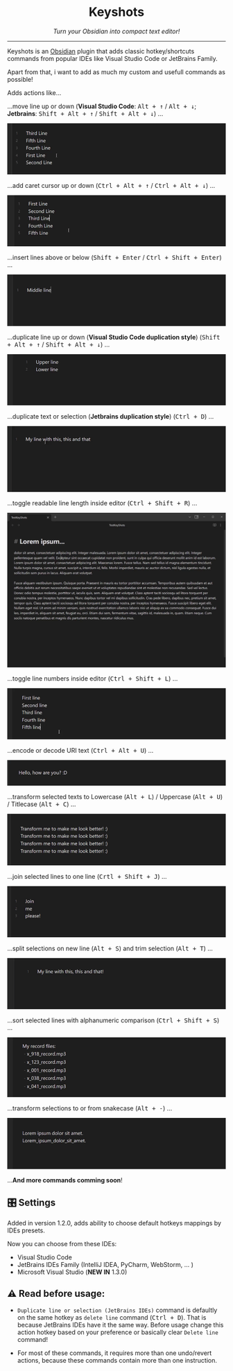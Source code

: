 <h1 align=center>Keyshots</h1>

<p align=center><i>Turn your Obsidian into compact text editor!</i></p>

---

Keyshots is an [Obsidian](https://obsidian.md) plugin that adds classic hotkey/shortcuts commands from popular IDEs like Visual Studio Code or JetBrains Family. 

Apart from that, i want to add as much my custom and usefull commands as possible!

Adds actions like...

...move line up or down (**Visual Studio Code**: <kbd>Alt + ↑</kbd> / <kbd>Alt + ↓</kbd>; **Jetbrains**: <kbd>Shift + Alt + ↑</kbd> / <kbd>Shift + Alt + ↓</kbd>) ...

![](assets/line_move.gif)

...add caret cursor up or down (<kbd>Ctrl + Alt + ↑</kbd> / <kbd>Ctrl + Alt + ↓</kbd>) ...

![](assets/add_caret.gif)

...insert lines above or below (<kbd>Shift + Enter</kbd> / <kbd>Ctrl + Shift + Enter</kbd>) ...

![](assets/insert_line.gif)

...duplicate line up or down (**Visual Studio Code duplication style**) (<kbd>Shift + Alt + ↑</kbd> / <kbd>Shift + Alt + ↓</kbd>) ...

![](assets/vscode_duplicate_line.gif)

...duplicate text or selection (**Jetbrains duplication style**) (<kbd>Ctrl + D</kbd>) ...

![](assets/jetbrains_duplicate.gif)

...toggle readable line length inside editor (<kbd>Ctrl + Shift + R</kbd>) ...

![](assets/toggle_readable_line_length.gif)

...toggle line numbers inside editor (<kbd>Ctrl + Shift + L</kbd>) ...

![](assets/toggle_line_numbers.gif)

...encode or decode URI text (<kbd>Ctrl + Alt + U</kbd>) ...

![](assets/uri_encode_decode.gif)

...transform selected texts to Lowercase (<kbd>Alt + L</kbd>) / Uppercase (<kbd>Alt + U</kbd>) / Titlecase (<kbd>Alt + C</kbd>) ...

![](assets/transform_text.gif)

...join selected lines to one line (<kbd>Crtl + Shift + J</kbd>) ...

![](assets/join_lines.gif)

...split selections on new line (<kbd>Alt + S</kbd>) and trim selection (<kbd>Alt + T</kbd>) ...

![](assets/split_sel_on_line_and_trim.gif)

...sort selected lines with alphanumeric comparison (<kbd>Ctrl + Shift + S</kbd>) ...

![](assets/sort_selected_lines.gif)

...transform selections to or from snakecase (<kbd>Alt + -</kbd>) ...

![](assets/transform_to_from_snakecase.gif)

...**And more commands comming soon**!

## 🎛️ Settings

Added in version 1.2.0, adds ability to choose default hotkeys mappings by IDEs presets.

Now you can choose from these IDEs:

- Visual Studio Code
- JetBrains IDEs Family (IntelliJ IDEA, PyCharm, WebStorm, ... )
- Microsoft Visual Studio (**NEW IN** 1.3.0)

## ⚠️ Read before usage:

- `Duplicate line or selection (JetBrains IDEs)` command is defaultly on the same hotkey as `delete line` command (<kbd>Ctrl + D</kbd>). That is because JetBrains IDEs have it the same way. Before usage change this action hotkey based on your preference or basically clear `Delete line` command!

- For most of these commands, it requires more than one undo/revert actions, because these commands contain more than one instruction.